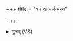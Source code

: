 +++
title = "११ आ पर्जन्यस्य"

+++
<details><summary>मूलम् (VS)</summary>

आ प॒र्जन्य॑स्य वृ॒ष्ट्योद॑स्थामा॒मृता॑ व॒यम्। व्य१॒॑हं सर्वे॑ण पा॒प्मना॒ वि यक्ष्मे॑ण॒ समायु॑षा ॥
</details>